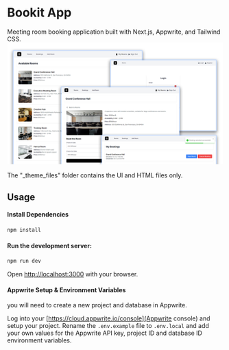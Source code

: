 # Bookit App

Meeting room booking application built with Next.js, Appwrite, and Tailwind CSS.
<img src="public/images/screen.png" alt="" />

The "_theme_files" folder contains the UI and HTML files only.

## Usage

#### Install Dependencies

```bash
npm install
```

#### Run the development server:

```bash
npm run dev
```

Open [http://localhost:3000](http://localhost:3000) with your browser.

#### Appwrite Setup & Environment Variables

you will need to create a new project and database in Appwrite.

Log into your [https://cloud.appwrite.io/console](Appwrite console) and setup your project. Rename the `.env.example` file to `.env.local` and add your own values for the Appwrite API key, project ID and database ID environment variables.